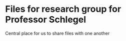 # Files for research group for Professor Schlegel
Central place for us to share files with one another
